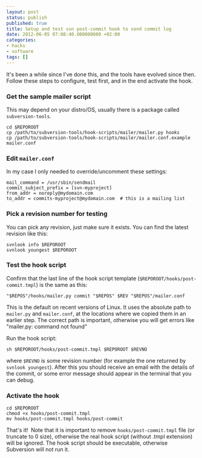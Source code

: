 ```yaml
---
layout: post
status: publish
published: true
title: Setup and test svn post-commit hook to send commit log
date: 2012-06-05 07:08:40.000000000 +02:00
categories:
- hacks
- software
tags: []
---
```

It's been a while since I've done this, and the tools have evolved since then. Follow these steps to configure, test first, and in the end activate the hook.

### Get the sample mailer script

This may depend on your distro/OS, usually there is a package called `subversion-tools`.

```
cd $REPOROOT
cp /path/to/subversion-tools/hook-scripts/mailer/mailer.py hooks
cp /path/to/subversion-tools/hook-scripts/mailer/mailer.conf.example mailer.conf
```


### Edit `mailer.conf`

In my case I only needed to override/uncomment these settings:

```
mail_command = /usr/sbin/sendmail
commit_subject_prefix = [svn-myproject]
from_addr = noreply@mydomain.com
to_addr = commits-myproject@mydomain.com  # this is a mailing list
```


### Pick a revision number for testing

You can pick any revision, just make sure it exists. You can find the latest revision like this:

```
svnlook info $REPOROOT
svnlook youngest $REPOROOT
```


### Test the hook script

Confirm that the last line of the hook script template (`$REPOROOT/hooks/post-commit.tmpl`) is the same as this:

```
"$REPOS"/hooks/mailer.py commit "$REPOS" $REV "$REPOS"/mailer.conf
```

This is the default on recent versions of Linux. It uses the absolute path to `mailer.py` and `mailer.conf`, at the locations where we copied them in an earlier step. The correct path is important, otherwise you will get errors like "mailer.py: command not found"

Run the hook script:

```
sh $REPOROOT/hooks/post-commit.tmpl $REPOROOT $REVNO
```

where `$REVNO` is some revision number (for example the one returned by `svnlook youngest`). After this you should receive an email with the details of the commit, or some error message should appear in the terminal that you can debug.

### Activate the hook


```
cd $REPOROOT
chmod +x hooks/post-commit.tmpl
mv hooks/post-commit.tmpl hooks/post-commit
```

That's it!  Note that it is important to remove `hooks/post-commit.tmpl` file (or truncate to 0 size), otherwise the real hook script (without .tmpl extension) will be ignored. The hook script should be executable, otherwise Subversion will not run it.
